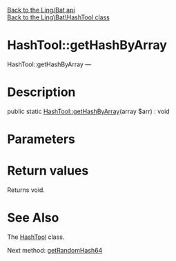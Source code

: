 [Back to the Ling/Bat api](https://github.com/lingtalfi/Bat/blob/master/doc/api/Ling/Bat.md)<br>
[Back to the Ling\Bat\HashTool class](https://github.com/lingtalfi/Bat/blob/master/doc/api/Ling/Bat/HashTool.md)


HashTool::getHashByArray
================



HashTool::getHashByArray — 




Description
================


public static [HashTool::getHashByArray](https://github.com/lingtalfi/Bat/blob/master/doc/api/Ling/Bat/HashTool/getHashByArray.md)(array $arr) : void









Parameters
================



Return values
================

Returns void.








See Also
================

The [HashTool](https://github.com/lingtalfi/Bat/blob/master/doc/api/Ling/Bat/HashTool.md) class.

Next method: [getRandomHash64](https://github.com/lingtalfi/Bat/blob/master/doc/api/Ling/Bat/HashTool/getRandomHash64.md)<br>

